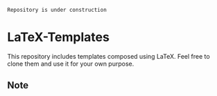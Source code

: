 `Repository is under construction`

# LaTeX-Templates
This repository includes templates composed using LaTeX. Feel free to clone them and use it for your own purpose.

## Note

